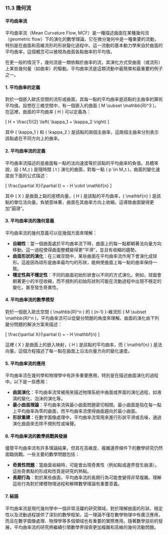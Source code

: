 ### 11.3 幾何流
#### 平均曲率流

平均曲率流（Mean Curvature Flow, MCF）是一種描述曲面在某種幾何流（geometric flow）下的演化的數學理論。它在微分幾何中是一種重要的流動，特別是在曲面和高維流形的形狀變化過程中。這一流動的基本動力學來自於曲面的平均曲率，這個概念可以被視為曲面各點曲率的平均值。

在更一般的情況下，幾何流是一類依賴於曲率的流，其演化方式受曲面（或流形）上某些幾何量（如曲率）的驅動。平均曲率流是這類流動中最簡單和最重要的例子之一。

#### 1. 平均曲率的定義

對於一個嵌入歐氏空間的流形或曲面，其每一點的平均曲率是該點的主曲率的算術平均值。設想在三維空間中，有一個嵌入的曲面 \( M \subset \mathbb{R}^3 \)，在這裡，曲面的平均曲率 \( H \) 可以定義為：

\[
H = \frac{1}{2} \left( \kappa_1 + \kappa_2 \right)
\]

其中 \( \kappa_1 \) 和 \( \kappa_2 \) 是該點的兩個主曲率，這兩個主曲率分別表示該點處在不同方向上的曲率。

#### 2. 平均曲率流的定義

平均曲率流描述的是曲面每一點的法向速度等於該點的平均曲率的負值。具體來說，設 \( M_t \) 是隨時間 \( t \) 演化的曲面，對每一點 \( p \in M_t \)，曲面的變化速度由下面的公式描述：

\[
\frac{\partial X}{\partial t} = - H \cdot \mathbf{n}
\]

其中 \( X \) 是曲面上點的座標向量，\( H \) 是該點的平均曲率，\( \mathbf{n} \) 是該點的單位法向量。負號意味著，曲面在其曲率方向上收縮，這導致曲面變得更加“圓滑”。

#### 3. 平均曲率流的幾何意義

平均曲率流的幾何意義可以從幾個方面來理解：

- **自縮性**：當一個曲面處於平均曲率流下時，曲面上的每一點都朝著法向量方向移動。這一過程使得曲面整體變得更“平滑”，並且有收縮的趨勢。
- **曲面形狀的演化**：在三維空間中，某些曲面在平均曲率流作用下會演化成球形。這是因為球形是曲率最均勻的形狀，能夠使曲面上每一點的曲率保持一致。
- **穩定性與不穩定性**：不同的曲面初始形狀會以不同的方式演化。例如，球面會朝著更小的半徑收縮，而不規則的初始形狀則可能在流動過程中出現不穩定的變化，甚至發生奇異性。

#### 4. 平均曲率流的數學模型

對於一個嵌入歐氏空間 \( \mathbb{R}^n \) 的 \( (n-1) \)-維流形 \( M \subset \mathbb{R}^n \)，平均曲率流可以從變分問題的角度來理解。曲面的演化由下列變分問題的解決方案來描述：

\[
\frac{\partial X}{\partial t} = - H \mathbf{n}
\]

這裡 \( X \) 是曲面上的嵌入映射，\( H \) 是該點的平均曲率，而 \( \mathbf{n} \) 是法向量。這個方程描述了每一點在曲面上沿法向量方向的變化速度。

#### 5. 平均曲率流的應用

平均曲率流在幾何學和物理學中有許多重要應用，特別是在描述曲面演化的過程中。以下是一些應用：

- **曲面演化**：平均曲率流常被用來描述物理系統中曲面或界面的演化過程，如液滴的變化、泡沫的演化等。
- **最小曲面理論**：平均曲率流與最小曲面問題密切相關。最小曲面是指在每一點上平均曲率為零的曲面，而平均曲率流使得曲面趨向於最小曲面。
- **形狀重建**：在數字圖像處理中，平均曲率流常用來進行形狀平滑或去噪，通過演化曲面來去除不規則性或噪聲。

#### 6. 平均曲率流的數學挑戰與發展

儘管平均曲率流有許多理論結果，但其在高維度、複雜邊界條件下的數學研究仍然面臨挑戰。一些主要的數學問題包括：

- **奇異性問題**：當曲面收縮時，可能會出現奇異性（例如點或邊界發生崩潰）。這些奇異點的形成和性質是研究的熱點。
- **長期行為**：對於某些曲面，平均曲率流的長期行為可能會變得非常複雜。理解這些行為對於建模物理過程和解釋數學理論有重要意義。

#### 7. 結語

平均曲率流是現代幾何學中一個非常活躍的研究領域，對於理解曲面的形狀、穩定性以及流動過程提供了深刻的數學框架。這一理論不僅在數學物理中有廣泛應用，而且在數字圖像處理、物理學等多個領域也有重要的實際應用。隨著數學技術的發展，平均曲率流的研究將繼續引領數學界探索更加複雜和高維的幾何流動問題。